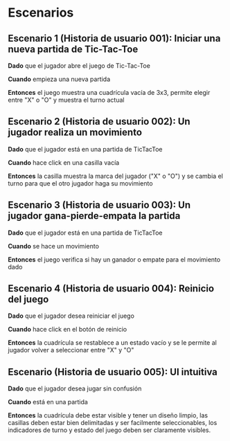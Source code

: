 
 # Escenarios
 
 ## **Escenario 1 (Historia de usuario 001):** Iniciar una nueva partida de Tic-Tac-Toe

**Dado** que el jugador abre el juego de Tic-Tac-Toe

**Cuando** empieza una nueva partida

**Entonces** el juego muestra una cuadrícula vacía de 3x3, permite elegir entre "X" o "O" y muestra el turno actual


## **Escenario 2 (Historia de usuario 002):** Un jugador realiza un movimiento

**Dado** que el jugador está en una partida de TicTacToe

**Cuando** hace click en una casilla vacía

**Entonces** la casilla muestra la marca del jugador ("X" o "O") y se cambia el turno para que el otro jugador haga su movimiento


## **Escenario 3 (Historia de usuario 003):** Un jugador gana-pierde-empata la partida

**Dado** que el jugador está en una partida de TicTacToe

**Cuando** se hace un movimiento

**Entonces** el juego verifica si hay un ganador o empate para el movimiento dado


## **Escenario 4 (Historia de usuario 004):** Reinicio del juego

**Dado** que el jugador desea reiniciar el juego

**Cuando** hace click en el botón de reinicio

**Entonces** la cuadrícula se restablece a un estado vacío y se le permite al jugador volver a seleccionar entre "X" y "O"


## **Escenario (Historia de usuario 005):** UI intuitiva

**Dado** que el jugador desea jugar sin confusión

**Cuando** está en una partida

**Entonces** la cuadrícula debe estar visible y tener un diseño limpio, las casillas deben estar bien delimitadas y ser facilmente seleccionables, los indicadores de turno y estado del juego deben ser claramente visibles.

